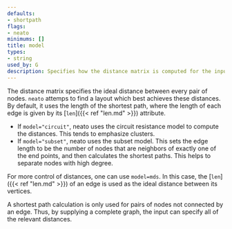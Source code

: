 ```yaml
---
defaults:
- shortpath
flags:
- neato
minimums: []
title: model
types:
- string
used_by: G
description: Specifies how the distance matrix is computed for the input graph
---
```


The distance matrix specifies the ideal distance between every pair of nodes.
`neato` attemps to find a layout which best achieves these distances. By
default, it uses the length of the shortest path, where the length of each
edge is given by its [`len`]({{< ref "len.md" >}}) attribute.

* If `model="circuit"`, neato uses the circuit resistance model to compute the
  distances. This tends to emphasize clusters.
* If `model="subset"`, neato uses the subset model. This sets the edge length
  to be the number of nodes that are neighbors of exactly one of the end
  points, and then calculates the shortest paths. This helps to separate
  nodes with high degree.

For more control of distances, one can use `model=mds`. In this case, the
[`len`]({{< ref "len.md" >}}) of an edge is used as the ideal distance between its vertices.

A shortest path calculation is only used for pairs of nodes not connected by
an edge. Thus, by supplying a complete graph, the input can specify all of
the relevant distances.
